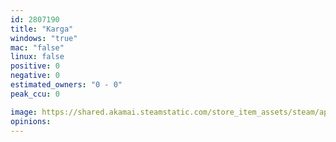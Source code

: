 ```yaml
---
id: 2807190
title: "Karga"
windows: "true"
mac: "false"
linux: false
positive: 0
negative: 0
estimated_owners: "0 - 0"
peak_ccu: 0

image: https://shared.akamai.steamstatic.com/store_item_assets/steam/apps/2807190/header.jpg?t=1721042462
opinions:
---
```

